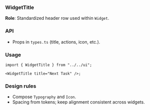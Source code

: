 ### WidgetTitle

**Role**: Standardized header row used within `Widget`.

### API

- Props in `types.ts` (title, actions, icon, etc.).

### Usage

```tsx
import { WidgetTitle } from "../../ui";

<WidgetTitle title="Next Task" />;
```

### Design rules

- Compose `Typography` and `Icon`.
- Spacing from tokens; keep alignment consistent across widgets.
